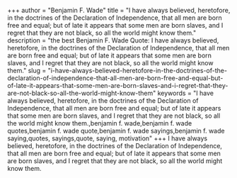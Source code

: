 +++
author = "Benjamin F. Wade"
title = "I have always believed, heretofore, in the doctrines of the Declaration of Independence, that all men are born free and equal; but of late it appears that some men are born slaves, and I regret that they are not black, so all the world might know them."
description = "the best Benjamin F. Wade Quote: I have always believed, heretofore, in the doctrines of the Declaration of Independence, that all men are born free and equal; but of late it appears that some men are born slaves, and I regret that they are not black, so all the world might know them."
slug = "i-have-always-believed-heretofore-in-the-doctrines-of-the-declaration-of-independence-that-all-men-are-born-free-and-equal-but-of-late-it-appears-that-some-men-are-born-slaves-and-i-regret-that-they-are-not-black-so-all-the-world-might-know-them"
keywords = "I have always believed, heretofore, in the doctrines of the Declaration of Independence, that all men are born free and equal; but of late it appears that some men are born slaves, and I regret that they are not black, so all the world might know them.,benjamin f. wade,benjamin f. wade quotes,benjamin f. wade quote,benjamin f. wade sayings,benjamin f. wade saying,quotes, sayings,quote, saying, motivation"
+++
I have always believed, heretofore, in the doctrines of the Declaration of Independence, that all men are born free and equal; but of late it appears that some men are born slaves, and I regret that they are not black, so all the world might know them.
